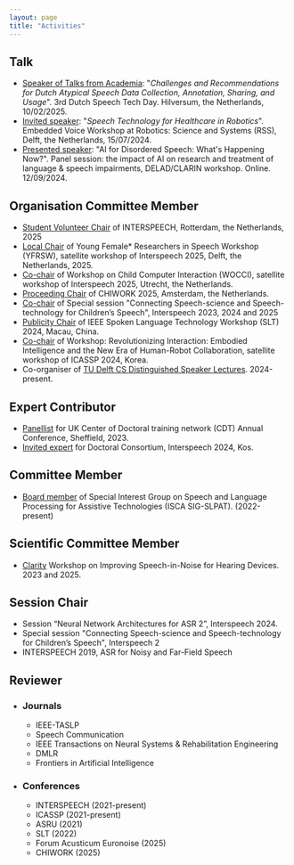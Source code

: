 ```yaml
---
layout: page
title: "Activities"
---
```


## Talk  ##
   - [Speaker of Talks from Academia](https://sites.google.com/view/dutchspeechtechday/speakers?authuser=0): "_Challenges and Recommendations for Dutch Atypical Speech Data Collection, Annotation, Sharing, and Usage_". 3rd Dutch Speech Tech Day. Hilversum, the Netherlands, 10/02/2025.
   - [Invited speaker](https://rosielab.github.io/#invited): "_Speech Technology for Healthcare in Robotics_". Embedded Voice Workshop at Robotics: Science and Systems (RSS), Delft, the Netherlands, 15/07/2024.
   - [Presented speaker](https://delad.ruhosting.nl/wordpress/delad-workshop-2024/): "AI for Disordered Speech: What's Happening Now?". Panel session: the impact of AI on research and treatment of language & speech impairments, DELAD/CLARIN workshop. Online. 12/09/2024.
 
## Organisation Committee Member  ##
   - [Student Volunteer Chair](https://www.interspeech2025.org/conference-committees) of INTERSPEECH, Rotterdam, the Netherlands, 2025
   - [Local Chair](https://sites.google.com/view/yfrsw-2025/) of Young Female* Researchers in Speech Workshop (YFRSW), satellite workshop of Interspeech 2025, Delft, the Netherlands, 2025.
   - [Co-chair](https://sites.google.com/view/wocci-isca-is25) of Workshop on Child Computer Interaction (WOCCI), satellite workshop of Interspeech 2025, Utrecht, the Netherlands. 
   - [Proceeding Chair](https://chiwork.org/organizing-committee/) of CHIWORK 2025, Amsterdam, the Netherlands.
   - [Co-chair](https://sites.google.com/view/sciencetech4childspeech-is25) of Special session "Connecting Speech-science and Speech-technology for Children’s Speech", Interspeech 2023, 2024 and 2025
   - [Publicity Chair](https://2024.ieeeslt.org/committee/) of IEEE Spoken Language Technology Workshop (SLT) 2024, Macau, China.
   - [Co-chair](https://sites.google.com/view/icassp2024-workshop-eihrc/home) of Workshop: Revolutionizing Interaction: Embodied Intelligence and the New Era of Human-Robot Collaboration, satellite workshop of ICASSP 2024, Korea.
   - Co-organiser of [TU Delft CS Distinguished Speaker Lectures](https://www.tudelft.nl/en/eemcs/the-faculty/departments/ewi/over-de-faculteit/afdelingen/intelligent-systems/events/cs-dsl). 2024-present. 

## Expert Contributor  ##
   - [Panellist](https://slt-cdt.sheffield.ac.uk/annual-conference-2023/schedule) for UK Center of Doctoral training network (CDT) Annual Conference, Sheffield, 2023.
   - [Invited expert](https://www.isca-students.org/sacweb/images/files/resources/10th%20DC/ISCA-SAC_DCPROGRAM2024_v2.pdf) for Doctoral Consortium, Interspeech 2024, Kos.

## Committee Member  ##
   - [Board member](https://www.slpat.org/officers.php) of Special Interest Group on Speech and Language Processing for Assistive Technologies (ISCA SIG-SLPAT). (2022-present)
     
## Scientific Committee Member   ##
  * [Clarity]((https://claritychallenge.org/clarity2025-workshop/organisers.html)) Workshop on Improving Speech-in-Noise for Hearing Devices. 2023 and 2025.
    
## Session Chair  ##
   - Session “Neural Network Architectures for ASR 2”, Interspeech 2024.
   - Special session "Connecting Speech-science and Speech-technology for Children’s Speech", Interspeech 2
   - INTERSPEECH 2019, ASR for Noisy and Far-Field Speech
  
## Reviewer ##
* ### Journals ###
  - IEEE-TASLP
  - Speech Communication
  - IEEE Transactions on Neural Systems & Rehabilitation Engineering
  - DMLR
  - Frontiers in Artificial Intelligence
* ### Conferences ###
  - INTERSPEECH (2021-present)
  - ICASSP (2021-present)
  - ASRU (2021)
  - SLT (2022)
  - Forum Acusticum Euronoise (2025)
  - CHIWORK (2025)
